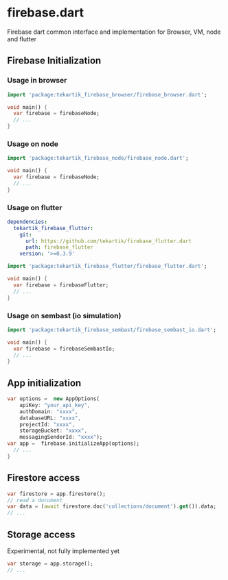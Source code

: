 # firebase.dart

Firebase dart common interface and implementation for Browser, VM, node and flutter


## Firebase Initialization

### Usage in browser

```dart
import 'package:tekartik_firebase_browser/firebase_browser.dart';

void main() {
  var firebase = firebaseNode;
  // ...
}
```  

### Usage on node

```dart
import 'package:tekartik_firebase_node/firebase_node.dart';

void main() {
  var firebase = firebaseNode;
  // ...
}
```  

### Usage on flutter

```yaml
dependencies:
  tekartik_firebase_flutter:
    git:
      url: https://github.com/tekartik/firebase_flutter.dart
      path: firebase_flutter
    version: '>=0.3.9'
```

```dart
import 'package:tekartik_firebase_flutter/firebase_flutter.dart';

void main() {
  var firebase = firebaseFlutter;
  // ...
}
```  

### Usage on sembast (io simulation)

```dart
import 'package:tekartik_firebase_sembast/firebase_sembast_io.dart';

void main() {
  var firebase = firebaseSembastIo;
  // ...
}
```  

## App initialization

```dart
var options =  new AppOptions(
    apiKey: "your_api_key",
    authDomain: "xxxx",
    databaseURL: "xxxx",
    projectId: "xxxx",
    storageBucket: "xxxx",
    messagingSenderId: "xxxx"); 
var app =  firebase.initializeApp(options);
  // ...
}
```  

## Firestore access

```dart
var firestore = app.firestore();
// read a document
var data = (await firestore.doc('collections/document').get()).data;
// ...

```  

## Storage access

Experimental, not fully implemented yet
```dart
var storage = app.storage();
// ...

```  

